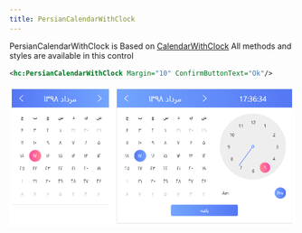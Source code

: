```yaml
---
title: PersianCalendarWithClock
---
```


PersianCalendarWithClock is Based on [CalendarWithClock](https://ghost1372.github.io/handycontrol/extend_controls/calendarWithClock/) All methods and styles are available in this control 

``` xml
<hc:PersianCalendarWithClock Margin="10" ConfirmButtonText="Ok"/>
```

![PersianCalendar](https://raw.githubusercontent.com/ghost1372/HandyControls/develop/Resources/PersianCalendar.png)
